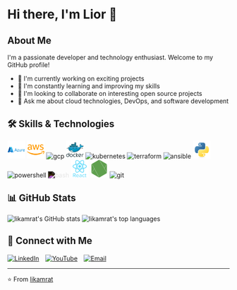 # Hi there, I'm Lior 👋

## About Me

I'm a passionate developer and technology enthusiast. Welcome to my GitHub profile!

- 🔭 I'm currently working on exciting projects
- 🌱 I'm constantly learning and improving my skills
- 👯 I'm looking to collaborate on interesting open source projects
- 💬 Ask me about cloud technologies, DevOps, and software development

## 🛠️ Skills & Technologies

<p align="left">
  <!-- Cloud Platforms -->
  <img src="https://raw.githubusercontent.com/devicons/devicon/master/icons/azure/azure-original-wordmark.svg" alt="azure" width="40" height="40"/>
  <img src="https://raw.githubusercontent.com/devicons/devicon/master/icons/amazonwebservices/amazonwebservices-plain-wordmark.svg" alt="aws" width="40" height="40"/>
  <img src="https://www.vectorlogo.zone/logos/google_cloud/google_cloud-icon.svg" alt="gcp" width="40" height="40"/>
  
  <!-- Container & Orchestration -->
  <img src="https://raw.githubusercontent.com/devicons/devicon/master/icons/docker/docker-original-wordmark.svg" alt="docker" width="40" height="40"/>
  <img src="https://www.vectorlogo.zone/logos/kubernetes/kubernetes-icon.svg" alt="kubernetes" width="40" height="40"/>
  
  <!-- Infrastructure & Configuration -->
  <img src="https://www.vectorlogo.zone/logos/terraformio/terraformio-icon.svg" alt="terraform" width="40" height="40"/>
  <img src="https://www.vectorlogo.zone/logos/ansible/ansible-icon.svg" alt="ansible" width="40" height="40"/>
  
  <!-- Programming & Scripting -->
  <img src="https://raw.githubusercontent.com/devicons/devicon/master/icons/python/python-original.svg" alt="python" width="40" height="40"/>
  <img src="https://raw.githubusercontent.com/PowerShell/PowerShell/master/assets/ps_black_64.svg" alt="powershell" width="40" height="40"/>
  <img src="https://simpleicons.org/icons/gnubash.svg" alt="bash" width="40" height="40" style="filter: invert(1)"/>
  
  <!-- Other Technologies -->
  <img src="https://raw.githubusercontent.com/devicons/devicon/master/icons/react/react-original-wordmark.svg" alt="react" width="40" height="40"/>
  <img src="https://raw.githubusercontent.com/devicons/devicon/master/icons/nodejs/nodejs-plain.svg" alt="nodejs" width="40" height="40"/>
  <img src="https://www.vectorlogo.zone/logos/git-scm/git-scm-icon.svg" alt="git" width="40" height="40"/>
</p>

## 📊 GitHub Stats
<p align="left">
  <img src="https://github-readme-stats.vercel.app/api?username=likamrat&show_icons=true&theme=radical" alt="likamrat's GitHub stats" />
  <img src="https://github-readme-stats.vercel.app/api/top-langs/?username=likamrat&layout=compact&theme=radical" alt="likamrat's top languages" />
</p>

## 🔗 Connect with Me
<p align="left">
  <a href="https://www.linkedin.com/in/liorkamrat/" target="blank"><img align="center" src="https://simpleicons.org/icons/linkedin.svg" alt="LinkedIn" height="30" width="30" style="margin-right: 10px"/></a>
  <a href="https://www.youtube.com/@azurearcjumpstart" target="blank"><img align="center" src="https://simpleicons.org/icons/youtube.svg" alt="YouTube" height="30" width="30" style="margin-right: 10px"/></a>
  <a href="mailto:lior@liorkamrat.io"><img align="center" src="https://simpleicons.org/icons/gmail.svg" alt="Email" height="30" width="30"/></a>
</p>

---

⭐️ From [likamrat](https://github.com/likamrat)
